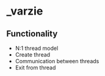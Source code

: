 # _varzie

## Functionality

* N:1 thread model
* Create thread
* Communication between threads
* Exit from thread

